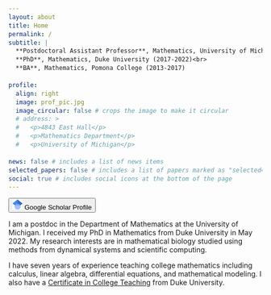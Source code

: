 ```yaml
---
layout: about
title: Home
permalink: /
subtitle: |
  **Postdoctoral Assistant Professor**, Mathematics, University of Michigan (2022-present)<br>
  **PhD**, Mathematics, Duke University (2017-2022)<br>
  **BA**, Mathematics, Pomona College (2013-2017)

profile:
  align: right
  image: prof_pic.jpg
  image_circular: false # crops the image to make it circular
  # address: >
  #   <p>4843 East Hall</p>
  #   <p>Mathematics Department</p>
  #   <p>University of Michigan</p>

news: false # includes a list of news items
selected_papers: false # includes a list of papers marked as "selected={true}"
social: true # includes social icons at the bottom of the page
---
```


<a href="https://scholar.google.com/citations?user=M3-eR7sAAAAJ&hl=en">
<button class="button-13" role="button"><img src="../assets/img/googlescholar.png" alt="Google scholar icon" width="20"/>
 Google Scholar Profile
</button>
</a>

I am a postdoc in the Department of Mathematics at the University of Michigan. I received my PhD in Mathematics from Duke University in May 2022. My research interests are in mathematical biology studied using methods from dynamical systems and scientific computing.

I have seven years of experience teaching college mathematics including calculus, linear algebra, differential equations, and mathematical modeling. I also have a [Certificate in College Teaching](https://gradschool.duke.edu/professional-development/programs/certificate-college-teaching/) from Duke University.

<!-- Write your biography here. Tell the world about yourself. Link to your favorite [subreddit](http://reddit.com). You can put a picture in, too. The code is already in, just name your picture `prof_pic.jpg` and put it in the `img/` folder.

Put your address / P.O. box / other info right below your picture. You can also disable any of these elements by editing `profile` property of the YAML header of your `_pages/about.md`. Edit `_bibliography/papers.bib` and Jekyll will render your [publications page](/al-folio/publications/) automatically.

Link to your social media connections, too. This theme is set up to use [Font Awesome icons](http://fortawesome.github.io/Font-Awesome/) and [Academicons](https://jpswalsh.github.io/academicons/), like the ones below. Add your Facebook, Twitter, LinkedIn, Google Scholar, or just disable all of them. -->
